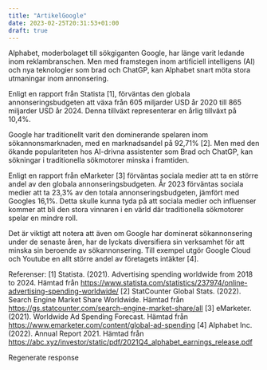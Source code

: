 ```yaml
---
title: "ArtikelGoogle"
date: 2023-02-25T20:31:53+01:00
draft: true
---
```


Alphabet, moderbolaget till sökgiganten Google, har länge varit ledande inom reklambranschen. Men med framstegen inom artificiell intelligens (AI) och nya teknologier som brad och ChatGP, kan Alphabet snart möta stora utmaningar inom annonsering.

Enligt en rapport från Statista [1], förväntas den globala annonseringsbudgeten att växa från 605 miljarder USD år 2020 till 865 miljarder USD år 2024. Denna tillväxt representerar en årlig tillväxt på 10,4%.

Google har traditionellt varit den dominerande spelaren inom sökannonsmarknaden, med en marknadsandel på 92,71% [2]. Men med den ökande populariteten hos AI-drivna assistenter som Brad och ChatGP, kan sökningar i traditionella sökmotorer minska i framtiden.

Enligt en rapport från eMarketer [3] förväntas sociala medier att ta en större andel av den globala annonseringsbudgeten. År 2023 förväntas sociala medier att ta 23,3% av den totala annonseringsbudgeten, jämfört med Googles 16,1%. Detta skulle kunna tyda på att sociala medier och influenser kommer att bli den stora vinnaren i en värld där traditionella sökmotorer spelar en mindre roll.

Det är viktigt att notera att även om Google har dominerat sökannonsering under de senaste åren, har de lyckats diversifiera sin verksamhet för att minska sin beroende av sökannonsering. Till exempel utgör Google Cloud och Youtube en allt större andel av företagets intäkter [4].

Referenser:
[1] Statista. (2021). Advertising spending worldwide from 2018 to 2024. Hämtad från https://www.statista.com/statistics/237974/online-advertising-spending-worldwide/
[2] StatCounter Global Stats. (2022). Search Engine Market Share Worldwide. Hämtad från https://gs.statcounter.com/search-engine-market-share/all
[3] eMarketer. (2021). Worldwide Ad Spending Forecast. Hämtad från https://www.emarketer.com/content/global-ad-spending
[4] Alphabet Inc. (2022). Annual Report 2021. Hämtad från https://abc.xyz/investor/static/pdf/2021Q4_alphabet_earnings_release.pdf



Regenerate response
